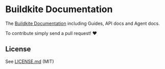 # Buildkite Documentation

The [Buildkite Documentation](https://buildkite.com/docs) including Guides, API docs and Agent docs.

To contribute simply send a pull request! :heart:

## License

See [LICENSE.md](LICENSE.md) (MIT)
